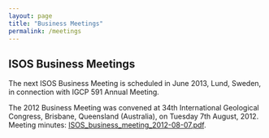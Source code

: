 ```yaml
---
layout: page
title: "Business Meetings"
permalink: /meetings
---
```

## ISOS Business Meetings

The next ISOS Business Meeting is scheduled in June 2013, Lund, Sweden, in connection with IGCP 591 Annual Meeting.

The 2012 Business Meeting was convened at 34th International Geological Congress, Brisbane, Queensland (Australia), on Tuesday 7th August, 2012.
Meeting minutes: [ISOS_business_meeting_2012-08-07.pdf](files/ISOS_business_meeting_2012-08-07.pdf).

